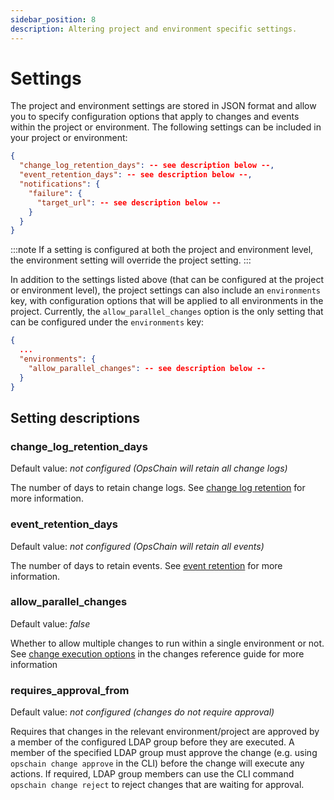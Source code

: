 ```yaml
---
sidebar_position: 8
description: Altering project and environment specific settings.
---
```


# Settings

The project and environment settings are stored in JSON format and allow you to specify configuration options that apply to changes and events within the project or environment. The following settings can be included in your project or environment:

```json
{
  "change_log_retention_days": -- see description below --,
  "event_retention_days": -- see description below --,
  "notifications": {
    "failure": {
      "target_url": -- see description below --
    }
  }
}
```

:::note
If a setting is configured at both the project and environment level, the environment setting will override the project setting.
:::

In addition to the settings listed above (that can be configured at the project or environment level), the project settings can also include an `environments` key, with configuration options that will be applied to all environments in the project. Currently, the `allow_parallel_changes` option is the only setting that can be configured under the `environments` key:

```json
{
  ...
  "environments": {
    "allow_parallel_changes": -- see description below --
  }
}
```

## Setting descriptions

### change_log_retention_days

Default value: _not configured (OpsChain will retain all change logs)_

The number of days to retain change logs. See [change log retention](/docs/operations/maintenance/data-retention.md#change-log-retention) for more information.

### event_retention_days

Default value: _not configured (OpsChain will retain all events)_

The number of days to retain events. See [event retention](/docs/operations/maintenance/data-retention.md#event-retention) for more information.

### allow_parallel_changes

Default value: _false_

Whether to allow multiple changes to run within a single environment or not. See [change execution options](/docs/reference/concepts/changes.md#change-execution-options) in the changes reference guide for more information

### requires_approval_from

Default value: _not configured (changes do not require approval)_

Requires that changes in the relevant environment/project are approved by a member of the configured LDAP group before they are executed. A member of the specified LDAP group must approve the change (e.g. using `opschain change approve` in the CLI) before the change will execute any actions. If required, LDAP group members can use the CLI command `opschain change reject` to reject changes that are waiting for approval.
